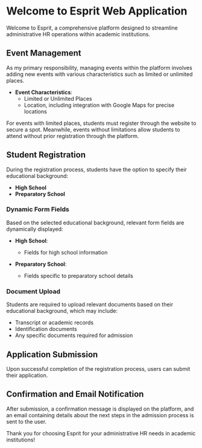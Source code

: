 # Welcome to Esprit Web Application

Welcome to Esprit, a comprehensive platform designed to streamline administrative HR operations within academic institutions.

## Event Management

As my primary responsibility, managing events within the platform involves adding new events with various characteristics such as limited or unlimited places.

- **Event Characteristics**:
  - Limited or Unlimited Places
  - Location, including integration with Google Maps for precise locations

For events with limited places, students must register through the website to secure a spot. Meanwhile, events without limitations allow students to attend without prior registration through the platform.

## Student Registration

During the registration process, students have the option to specify their educational background:

- **High School**
- **Preparatory School**

### Dynamic Form Fields

Based on the selected educational background, relevant form fields are dynamically displayed:

- **High School**:
  - Fields for high school information
  
- **Preparatory School**:
  - Fields specific to preparatory school details

### Document Upload

Students are required to upload relevant documents based on their educational background, which may include:

- Transcript or academic records
- Identification documents
- Any specific documents required for admission

## Application Submission

Upon successful completion of the registration process, users can submit their application.

## Confirmation and Email Notification

After submission, a confirmation message is displayed on the platform, and an email containing details about the next steps in the admission process is sent to the user.

Thank you for choosing Esprit for your administrative HR needs in academic institutions!
